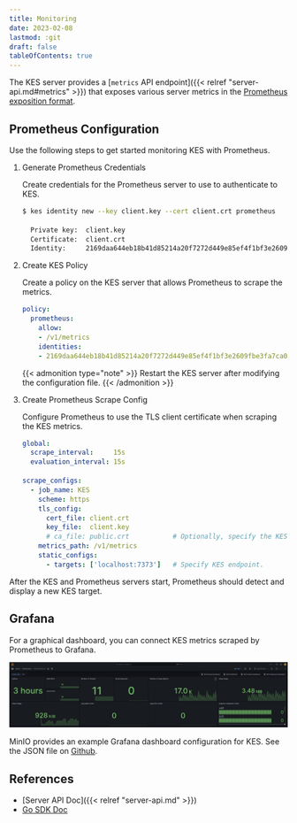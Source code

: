 ```yaml
---
title: Monitoring
date: 2023-02-08
lastmod: :git
draft: false
tableOfContents: true
---
```


The KES server provides a [`metrics` API endpoint]({{< relref "server-api.md#metrics" >}}) that exposes various server metrics in the [Prometheus exposition format](https://prometheus.io/docs/instrumenting/exposition_formats/).

## Prometheus Configuration

Use the following steps to get started monitoring KES with Prometheus.

1. Generate Prometheus Credentials

   Create credentials for the Prometheus server to use to authenticate to KES.

   ```sh {.copy}
   $ kes identity new --key client.key --cert client.crt prometheus

     Private key:  client.key
     Certificate:  client.crt
     Identity:     2169daa644eb18b41d85214a20f7272d449e85ef4f1bf3e2609fbe3fa7ca00cd
   ```

2. Create KES Policy

   Create a policy on the KES server that allows Prometheus to scrape the metrics.
   
   ```yaml {.copy}
   policy:
     prometheus:
       allow:
       - /v1/metrics
       identities:
       - 2169daa644eb18b41d85214a20f7272d449e85ef4f1bf3e2609fbe3fa7ca00cd # Use the identity of your client.crt
   ```
   {{< admonition type="note" >}}
   Restart the KES server after modifying the configuration file.
   {{< /admonition >}}

3. Create Prometheus Scrape Config

   Configure Prometheus to use the TLS client certificate when scraping the KES metrics.

   ```yaml {.copy}
   global:
     scrape_interval:     15s
     evaluation_interval: 15s

   scrape_configs:
     - job_name: KES
       scheme: https
       tls_config:
         cert_file: client.crt
         key_file:  client.key
         # ca_file: public.crt           # Optionally, specify the KES server CA certificate or the self-signed KES server certificate. 
       metrics_path: /v1/metrics
       static_configs:
         - targets: ['localhost:7373']   # Specify KES endpoint.
   ```

After the KES and Prometheus servers start, Prometheus should detect and display a new KES target.

## Grafana

For a graphical dashboard, you can connect KES metrics scraped by Prometheus to Grafana.

![An example Grafana dashboard in dark mode showing KES metrics](grafana-dashboard.png)

MinIO provides an example Grafana dashboard configuration for KES.
See the JSON file on [Github](https://github.com/minio/kes/blob/master/examples/grafana/dashboard.json).

## References

 - [Server API Doc]({{< relref "server-api.md" >}})
 - [Go SDK Doc](https://pkg.go.dev/github.com/minio/kes)